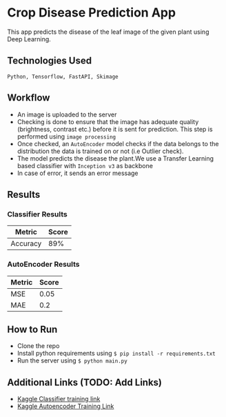 # Crop Disease Prediction App
<!-- Intro and about the project -->
This app predicts the disease of the leaf image of the given plant using Deep Learning.


## Technologies Used
<!-- Tech stack, libraries etc -->
`Python, Tensorflow, FastAPI, Skimage`


## Workflow
<!-- In some detail of how this works -->
- An image is uploaded to the server
- Checking is done to ensure that the image has adequate quality (brightness, contrast etc.) before it is sent for prediction. This step is performed using `image processing`
- Once checked, an `AutoEncoder` model checks if the data belongs to the distribution the data is trained on or not (i.e Outlier check). 
- The model predicts the disease the plant.We use a Transfer Learning based classifier with `Inception v3` as backbone
- In case of error, it sends an error message

## Results

### Classifier Results
|Metric|Score|
|---|---|
|Accuracy|89%|

### AutoEncoder Results
|Metric|Score|
|---|---|
|MSE|0.05|
|MAE|0.2|

## How to Run
<!-- Installation and Running Steps -->
- Clone the repo
- Install python requirements using `$ pip install -r requirements.txt`
- Run the server using `$ python main.py`


## Additional Links (TODO: Add Links)
<!-- Kaggle model training links -->
- [Kaggle Classifier training link]()
- [Kaggle Autoencoder Training Link]()
